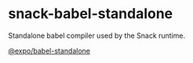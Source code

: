 # snack-babel-standalone

Standalone babel compiler used by the Snack runtime.

[@expo/babel-standalone](https://github.com/expo/babel-standalone)